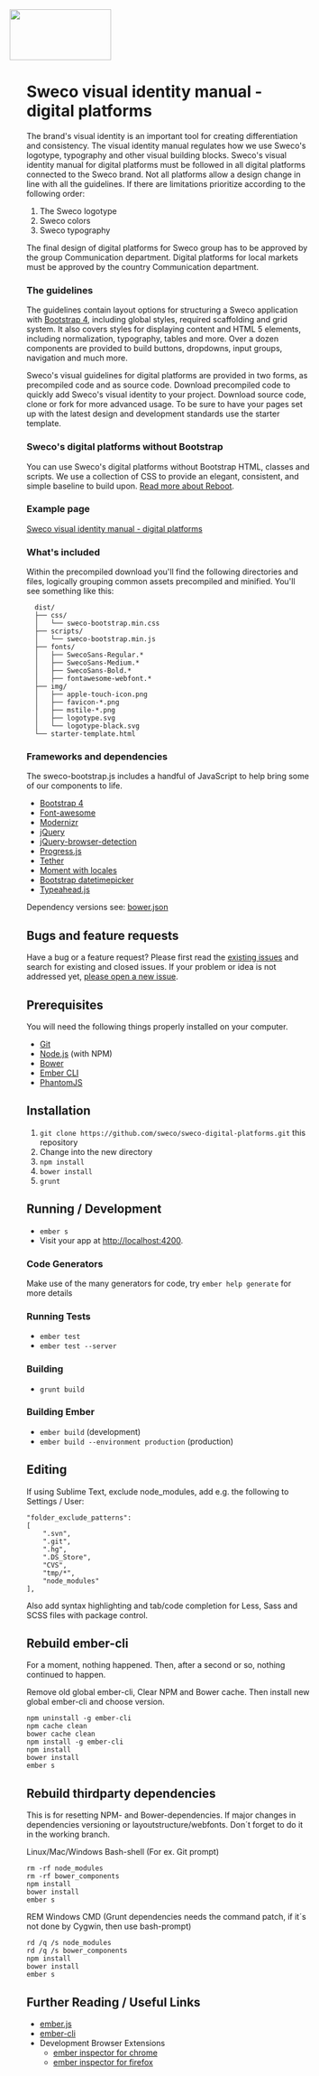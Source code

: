 <img src="https://sweco.github.io/sweco-digital-platforms/img/logotype-black.svg" width="180px" height="90px" style="margin-left: -30px;" alt="">

# Sweco visual identity manual - digital platforms

The brand's visual identity is an important tool for creating differentiation and consistency. The visual identity manual regulates how we use Sweco's logotype, typography and other visual building blocks. Sweco's visual identity manual for digital platforms must be followed in all digital platforms connected to the Sweco brand. Not all platforms allow a design change in line with all the guidelines. If there are limitations prioritize according to the following order:

1. The Sweco logotype
1. Sweco colors
1. Sweco typography

The final design of digital platforms for Sweco group has to be approved by the group Communication department. Digital platforms for local markets must be approved by the country Communication department.

### The guidelines

The guidelines contain layout options for structuring a Sweco application with [Bootstrap 4](http://v4-alpha.getbootstrap.com/), including global styles, required scaffolding and grid system. It also covers styles for displaying content and HTML 5 elements, including normalization, typography, tables and more. Over a dozen components are provided to build buttons, dropdowns, input groups, navigation and much more.

Sweco's visual guidelines for digital platforms are provided in two forms, as precompiled code and as source code. Download precompiled code to quickly add Sweco's visual identity to your project. Download source code, clone or fork for more advanced usage. To be sure to have your pages set up with the latest design and development standards use the starter template.

### Sweco's digital platforms without Bootstrap
You can use Sweco's digital platforms without Bootstrap HTML, classes and scripts. We use a collection of CSS to provide an elegant, consistent, and simple baseline to build upon. [Read more about Reboot](http://v4-alpha.getbootstrap.com/content/reboot/#content).

### Example page

[Sweco visual identity manual - digital platforms](http://sweco.github.io/sweco-digital-platforms/)

### What's included

Within the precompiled download you'll find the following directories and files, logically grouping common assets precompiled and minified. You'll see something like this:

```
  dist/
  ├── css/
  │   └── sweco-bootstrap.min.css
  ├── scripts/
  │   └── sweco-bootstrap.min.js
  ├── fonts/
  │   ├── SwecoSans-Regular.*
  │   ├── SwecoSans-Medium.*
  │   ├── SwecoSans-Bold.*
  │   ├── fontawesome-webfont.*
  ├── img/
  │   ├── apple-touch-icon.png
  │   ├── favicon-*.png
  │   ├── mstile-*.png
  │   ├── logotype.svg
  │   └── logotype-black.svg
  └── starter-template.html
```
### Frameworks and dependencies

The sweco-bootstrap.js includes a handful of JavaScript to help bring some of our components to life.

* [Bootstrap 4](http://v4-alpha.getbootstrap.com/)
* [Font-awesome](http://fontawesome.io/icons/)
* [Modernizr](https://modernizr.com/)
* [jQuery](https://jquery.com/)
* [jQuery-browser-detection](https://github.com/schickling/jquery-browser-detection)
* [Progress.js](http://usablica.github.io/progress.js/)
* [Tether](http://tether.io/)
* [Moment with locales](https://github.com/moment/moment)
* [Bootstrap datetimepicker](http://eonasdan.github.io/bootstrap-datetimepicker/)
* [Typeahead.js](https://twitter.github.io/typeahead.js/)

Dependency versions see: [bower.json](https://github.com/sweco/sweco-digital-platforms/blob/master/bower.json)

## Bugs and feature requests

Have a bug or a feature request? Please first read the [existing issues](https://github.com/sweco/sweco-digital-platforms/issues) and search for existing and closed issues. If your problem or idea is not addressed yet, [please open a new issue](https://github.com/sweco/sweco-digital-platforms/new).

## Prerequisites

You will need the following things properly installed on your computer.

* [Git](http://git-scm.com/)
* [Node.js](http://nodejs.org/) (with NPM)
* [Bower](http://bower.io/)
* [Ember CLI](http://ember-cli.com/)
* [PhantomJS](http://phantomjs.org/)

## Installation

1. `git clone https://github.com/sweco/sweco-digital-platforms.git` this repository
1. Change into the new directory
1. `npm install`
1. `bower install`
1. `grunt`

## Running / Development

* `ember s`
* Visit your app at [http://localhost:4200](http://localhost:4200).

### Code Generators

Make use of the many generators for code, try `ember help generate` for more details

### Running Tests

* `ember test`
* `ember test --server`

### Building

* `grunt build`

### Building Ember
* `ember build` (development)
* `ember build --environment production` (production)

## Editing
If using Sublime Text, exclude node_modules, add e.g. the following to Settings / User:
```
"folder_exclude_patterns":
[
	".svn",
	".git",
	".hg",
	".DS_Store",
	"CVS",
	"tmp/*",
	"node_modules"
],
```
Also add syntax highlighting and tab/code completion for Less, Sass and SCSS files with package control.


## Rebuild ember-cli

For a moment, nothing happened. Then, after a second or so, nothing continued to happen.

Remove old global ember-cli, Clear NPM and Bower cache. Then install new global ember-cli and choose version.

    npm uninstall -g ember-cli
    npm cache clean
    bower cache clean
    npm install -g ember-cli
    npm install
    bower install
    ember s

## Rebuild thirdparty dependencies

This is for resetting NPM- and Bower-dependencies. If major changes in dependencies versioning or layoutstructure/webfonts. Don´t forget to do it in the working branch.

Linux/Mac/Windows Bash-shell (For ex. Git prompt)

    rm -rf node_modules
    rm -rf bower_components
    npm install
    bower install
    ember s

REM Windows CMD (Grunt dependencies needs the command patch, if it´s not done by Cygwin, then use bash-prompt)

    rd /q /s node_modules
    rd /q /s bower_components
    npm install
    bower install
    ember s

## Further Reading / Useful Links

* [ember.js](http://emberjs.com/)
* [ember-cli](http://ember-cli.com/)
* Development Browser Extensions
  * [ember inspector for chrome](https://chrome.google.com/webstore/detail/ember-inspector/bmdblncegkenkacieihfhpjfppoconhi)
  * [ember inspector for firefox](https://addons.mozilla.org/en-US/firefox/addon/ember-inspector/)

